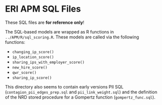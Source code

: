 ERI APM SQL Files
=================

These SQL files are **for reference only**!

The SQL-based models are wrapped as R functions in `../APM/R/sql_scoring.R`. These models are called via the following functions:  

- `changing_ip_score()`
- `ip_location_score()`
- `sharing_ips_with_employer_score()`
- `new_hire_score()`
- `qwr_score()`
- `sharing_ip_score()`

This directory also seems to contain early versions PII SQL (`contagion_pii_edges_prep.sql` and `pii_link_weight.sql`) and the definition of the NRD stored procedure for a Gompertz function (`gompertz_func.sql`).
